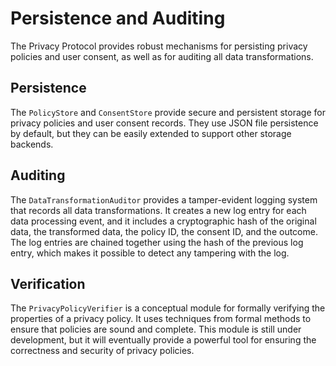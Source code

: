 # Persistence and Auditing

The Privacy Protocol provides robust mechanisms for persisting privacy policies and user consent, as well as for auditing all data transformations.

## Persistence

The `PolicyStore` and `ConsentStore` provide secure and persistent storage for privacy policies and user consent records. They use JSON file persistence by default, but they can be easily extended to support other storage backends.

## Auditing

The `DataTransformationAuditor` provides a tamper-evident logging system that records all data transformations. It creates a new log entry for each data processing event, and it includes a cryptographic hash of the original data, the transformed data, the policy ID, the consent ID, and the outcome. The log entries are chained together using the hash of the previous log entry, which makes it possible to detect any tampering with the log.

## Verification

The `PrivacyPolicyVerifier` is a conceptual module for formally verifying the properties of a privacy policy. It uses techniques from formal methods to ensure that policies are sound and complete. This module is still under development, but it will eventually provide a powerful tool for ensuring the correctness and security of privacy policies.
